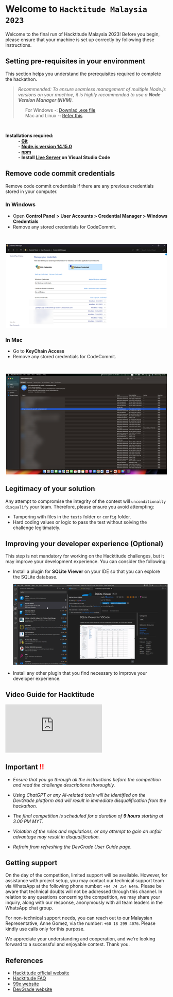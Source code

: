 # Welcome to `Hacktitude Malaysia 2023`

Welcome to the final run of Hacktitude Malaysia 2023! Before you begin, please ensure that your machine is set up correctly by following these instructions.

## Setting pre-requisites in your environment

This section helps you understand the prerequisites required to complete the hackathon.

> _Recommended: To ensure seamless management of multiple Node.js versions on your machine, it is highly recommended to use a **Node Version Manager (NVM)**._
> <p>
> &ensp; &ensp;  For Windows -: <a href="https://github.com/coreybutler/nvm-windows/releases/download/1.1.11/nvm-setup.exe" target="_blank">Downlad .exe file</a>
> <br> 
> &ensp; &ensp;  Mac and Linux -: <a href="https://github.com/nvm-sh/nvm/blob/master/README.md#installing-and-updating" target="_blank">Refer this</a>

<br>
   
**Installations required:**<br>
   &ensp; &ensp; &ensp; &ensp;**- <a href="https://git-scm.com/downloads" target="_blank">Git</a>**<br>
   &ensp; &ensp; &ensp; &ensp;**- <a href="https://nodejs.org/ja/blog/release/v14.15.0" target="_blank">Node.js version 14.15.0</a>**<br>
   &ensp; &ensp; &ensp; &ensp;**- <a href="https://www.npmjs.com/" target="_blank">npm</a>**<br>
   &ensp; &ensp; &ensp; &ensp;**- Install <a href="https://www.geeksforgeeks.org/how-to-enable-live-server-on-visual-studio-code/" target="_blank">Live Server</a> on Visual Studio Code**<br>

## Remove code commit credentials

Remove code commit credentials if there are any previous credentials stored in your computer.

### In Windows

* Open **Control Panel > User Accounts > Credential Manager > Windows Credentials**
* Remove any stored credentials for CodeCommit.

<br>

<p align="center">
  <img src="./images/Windows Credentials.png" width="500px">
</p>

### In Mac

* Go to **KeyChain Access**
* Remove any stored credentials for CodeCommit.

<br>

<p align="center">
  <img src="./images/MAC Credentials.png" width="500px">
</p>

## Legitimacy of your solution

Any attempt to compromise the integrity of the contest will `unconditionally disqualify` your team. Therefore, please ensure you avoid attempting:

- Tampering with files in the `tests` folder or `config` folder.
- Hard coding values or logic to pass the test without solving the challenge legitimately.

## Improving your developer experience (Optional)

This step is not mandatory for working on the Hacktitude challenges, but it may improve your development experience. You can consider the following:

- Install a plugin for **SQLite Viewer** on your IDE so that you can explore the SQLite database.
  <p align="center">
  <img src="./images/Code_bQgIDTxJNp.png" width="500px">
  </p>
- Install any other plugin that you find necessary to improve your developer experience.

## Video Guide for Hacktitude

<iframe src="https://www.youtube.com/embed/g64E2xITyLE" title="YouTube video player" frameborder="0" allow="accelerometer; autoplay; clipboard-write; encrypted-media; gyroscope; picture-in-picture; web-share" allowfullscreen></iframe>

##  Important <span style='color: red;'>!!</span> 

* _Ensure that you go through all the instructions before the competition and read the challenge descriptions thoroughly._

* _Using ChatGPT or any AI-related tools will be identified on the DevGrade platform and will result in immediate disqualification from the hackathon._

* _The  final competition is scheduled for a duration of **9 hours** starting at 3.00 PM MYT._

* _Violation of the rules and regulations, or any attempt to gain an unfair advantage may result in disqualification._

* _Refrain from refreshing the DevGrade User Guide page._

## Getting support

On the day of the competition, limited support will be available. However, for assistance with project setup, you may contact our technical support team via WhatsApp at the following phone number: `+94 74 354 6446`. Please be aware that technical doubts will not be addressed through this channel. In relation to any questions concerning the competition, we may share your inquiry, along with our response, anonymously with all team leaders in the WhatsApp chat group.

For non-technical support needs, you can reach out to our Malaysian Representative, Anne Gomez, via the number: `+60 18 299 4076`. Please kindly use calls only for this purpose.

We appreciate your understanding and cooperation, and we're looking forward to a successful and enjoyable contest. Thank you.

## References

- <a href="https://www.hacktitude.io" target="_blank">Hacktitude official website</a>
- <a href="https://www.hacktitude.io/faq" target="_blank">Hacktitude FAQ</a>
- <a href="https://99x.io" target="_blank">99x website</a>
- <a href="https://devgrade.io/" target="_blank">DevGrade website</a>
